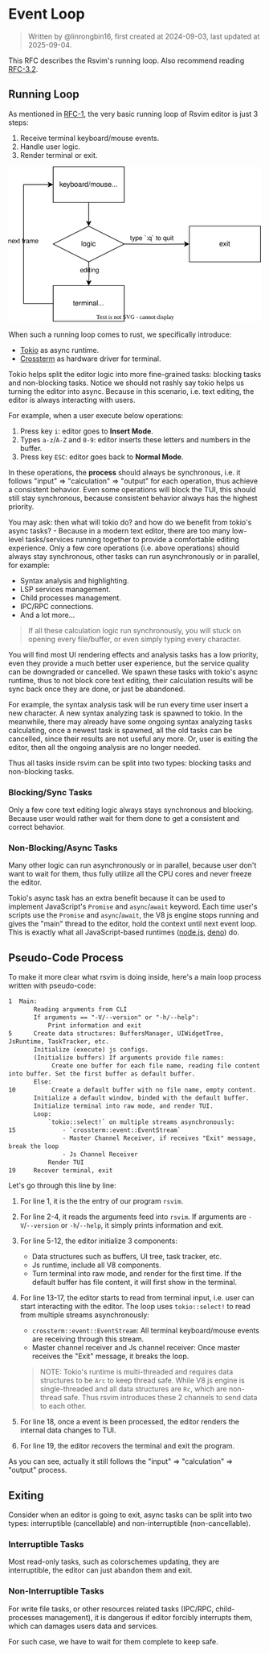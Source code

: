 # Event Loop

> Written by @linrongbin16, first created at 2024-09-03, last updated at 2025-09-04.

This RFC describes the Rsvim's running loop. Also recommend reading [RFC-3.2](3-JavaScriptRuntime/2-ImportModules.md).

## Running Loop

As mentioned in [RFC-1](1-TUI.md), the very basic running loop of Rsvim editor is just 3 steps:

1. Receive terminal keyboard/mouse events.
2. Handle user logic.
3. Render terminal or exit.

![1](images/1-TUI.1.drawio.svg)

When such a running loop comes to rust, we specifically introduce:

- [Tokio](https://tokio.rs/) as async runtime.
- [Crossterm](https://github.com/crossterm-rs/crossterm) as hardware driver for terminal.

Tokio helps split the editor logic into more fine-grained tasks: blocking tasks and non-blocking tasks. Notice we should not rashly say tokio helps us turning the editor into async. Because in this scenario, i.e. text editing, the editor is always interacting with users.

For example, when a user execute below operations:

1. Press key `i`: editor goes to **Insert Mode**.
2. Types `a-z`/`A-Z` and `0-9`: editor inserts these letters and numbers in the buffer.
3. Press key `ESC`: editor goes back to **Normal Mode**.

In these operations, the **process** should always be synchronous, i.e. it follows "input" => "calculation" => "output" for each operation, thus achieve a consistent behavior. Even some operations will block the TUI, this should still stay synchronous, because consistent behavior always has the highest priority.

You may ask: then what will tokio do? and how do we benefit from tokio's async tasks? - Because in a modern text editor, there are too many low-level tasks/services running together to provide a comfortable editing experience. Only a few core operations (i.e. above operations) should always stay synchronous, other tasks can run asynchronously or in parallel, for example:

- Syntax analysis and highlighting.
- LSP services management.
- Child processes management.
- IPC/RPC connections.
- And a lot more...

> If all these calculation logic run synchronously, you will stuck on opening every file/buffer, or even simply typing every character.

You will find most UI rendering effects and analysis tasks has a low priority, even they provide a much better user experience, but the service quality can be downgraded or cancelled. We spawn these tasks with tokio's async runtime, thus to not block core text editing, their calculation results will be sync back once they are done, or just be abandoned.

For example, the syntax analysis task will be run every time user insert a new character. A new syntax analyzing task is spawned to tokio. In the meanwhile, there may already have some ongoing syntax analyzing tasks calculating, once a newest task is spawned, all the old tasks can be cancelled, since their results are not useful any more. Or, user is exiting the editor, then all the ongoing analysis are no longer needed.

Thus all tasks inside rsvim can be split into two types: blocking tasks and non-blocking tasks.

### Blocking/Sync Tasks

Only a few core text editing logic always stays synchronous and blocking. Because user would rather wait for them done to get a consistent and correct behavior.

### Non-Blocking/Async Tasks

Many other logic can run asynchronously or in parallel, because user don't want to wait for them, thus fully utilize all the CPU cores and never freeze the editor.

Tokio's async task has an extra benefit because it can be used to implement JavaScript's `Promise` and `async`/`await` keyword. Each time user's scripts use the `Promise` and `async`/`await`, the V8 js engine stops running and gives the "main" thread to the editor, hold the context until next event loop. This is exactly what all JavaScript-based runtimes ([node.js](https://nodejs.org/), [deno](https://deno.com/)) do.

## Pseudo-Code Process

To make it more clear what rsvim is doing inside, here's a main loop process written with pseudo-code:

```text
1  Main:
       Reading arguments from CLI
       If arguments == "-V/--version" or "-h/--help":
           Print information and exit
5      Create data structures: BuffersManager, UIWidgetTree, JsRuntime, TaskTracker, etc.
       Initialize (execute) js configs.
       (Initialize buffers) If arguments provide file names:
            Create one buffer for each file name, reading file content into buffer. Set the first buffer as default buffer.
       Else:
10          Create a default buffer with no file name, empty content.
       Initialize a default window, binded with the default buffer.
       Initialize terminal into raw mode, and render TUI.
       Loop:
           `tokio::select!` on multiple streams asynchronously:
15             - `crossterm::event::EventStream`
               - Master Channel Receiver, if receives "Exit" message, break the loop
               - Js Channel Receiver
           Render TUI
19     Recover terminal, exit
```

Let's go through this line by line:

1. For line 1, it is the the entry of our program `rsvim`.
2. For line 2-4, it reads the arguments feed into `rsvim`. If arguments are `-V`/`--version` or `-h`/`--help`, it simply prints information and exit.
3. For line 5-12, the editor initialize 3 components:
   - Data structures such as buffers, UI tree, task tracker, etc.
   - Js runtime, include all V8 components.
   - Turn terminal into raw mode, and render for the first time. If the default buffer has file content, it will first show in the terminal.
4. For line 13-17, the editor starts to read from terminal input, i.e. user can start interacting with the editor. The loop uses `tokio::select!` to read from multiple streams asynchronously:
   - `crossterm::event::EventStream`: All terminal keyboard/mouse events are receiving through this stream.
   - Master channel receiver and Js channel receiver: Once master receives the "Exit" message, it breaks the loop.

   > NOTE: Tokio's runtime is multi-threaded and requires data structures to be `Arc` to keep thread safe. While V8 js engine is single-threaded and all data structures are `Rc`, which are non-thread safe. Thus rsvim introduces these 2 channels to send data to each other.

5. For line 18, once a event is been processed, the editor renders the internal data changes to TUI.
6. For line 19, the editor recovers the terminal and exit the program.

As you can see, actually it still follows the "input" => "calculation" => "output" process.

## Exiting

Consider when an editor is going to exit, async tasks can be split into two types: interruptible (cancellable) and non-interruptible (non-cancellable).

### Interruptible Tasks

Most read-only tasks, such as colorschemes updating, they are interruptible, the editor can just abandon them and exit.

### Non-Interruptible Tasks

For write file tasks, or other resources related tasks (IPC/RPC, child-processes management), it is dangerous if editor forcibly interrupts them, which can damages users data and services.

For such case, we have to wait for them complete to keep safe.
